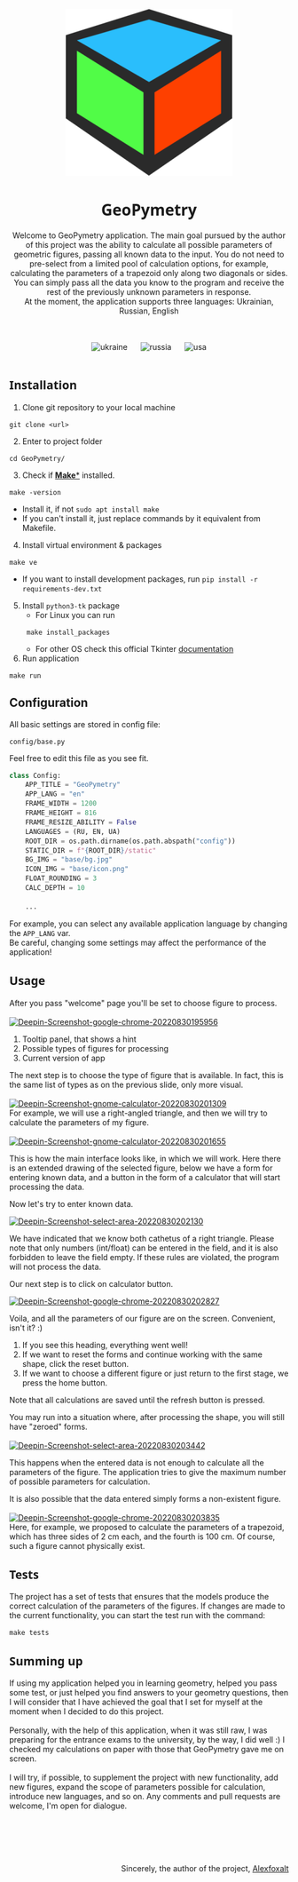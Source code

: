 <html>
<div align="center">
  <img src="static/base/icon.png" style="align: center" alt="icon">
</div>

<h1 align="center" style="font-family: 'Segoe UI',sans-serif">GeoPymetry</h1>

<p align="center">Welcome to GeoPymetry application. 
The main goal pursued by the author of this project was the ability to calculate all possible parameters of 
geometric figures, passing all known data to the input. You do not need to pre-select from a limited pool of calculation 
options, for example, calculating the parameters of a trapezoid only along two diagonals or sides. You can simply pass 
all the data you know to the program and receive the rest of the previously unknown parameters in response.
<br>At the moment, the application supports three languages: Ukrainian, Russian, English</p>
<br><br>
<div align="center">
    <img src="https://hatscripts.github.io/circle-flags/flags/ua.svg" width="60" alt="ukraine">&nbsp;&nbsp;&nbsp;&nbsp;&nbsp;
    <img src="https://hatscripts.github.io/circle-flags/flags/ru.svg" width="60" alt="russia">&nbsp;&nbsp;&nbsp;&nbsp;&nbsp;
    <img src="https://hatscripts.github.io/circle-flags/flags/us.svg" width="60" alt="usa">
</div>
<br>

<h2 style="font-family: 'Segoe UI',sans-serif">Installation</h2>

1. Clone git repository to your local machine
```shell
git clone <url>
```
2. Enter to project folder
```shell
cd GeoPymetry/
```
3. Check if [**Make**\*](#make-tip) installed.
```shell
make -version
```
   * Install it, if not `sudo apt install make`
   * If you can't install it, just replace commands by it equivalent from Makefile.
4. Install virtual environment & packages
```shell
make ve
```
* If you want to install development packages, run `pip install -r requirements-dev.txt`
5. Install `python3-tk` package
    * For Linux you can run
   ```shell
    make install_packages 
    ```
   * For other OS check this official Tkinter [documentation](http://tkdocs.com/tutorial/install.html)
6. Run application
```shell
make run
```

<h2>Configuration</h2>
All basic settings are stored in config file:

```jsonpath
config/base.py
```

Feel free to edit this file as you see fit.

```python
class Config:
    APP_TITLE = "GeoPymetry"
    APP_LANG = "en"
    FRAME_WIDTH = 1200
    FRAME_HEIGHT = 816
    FRAME_RESIZE_ABILITY = False
    LANGUAGES = (RU, EN, UA)
    ROOT_DIR = os.path.dirname(os.path.abspath("config"))
    STATIC_DIR = f"{ROOT_DIR}/static"
    BG_IMG = "base/bg.jpg"
    ICON_IMG = "base/icon.png"
    FLOAT_ROUNDING = 3
    CALC_DEPTH = 10
    
    ...
```
For example, you can select any available application language by changing the `APP_LANG` var.<br>
Be careful, changing some settings may affect the performance of the application!

<h2 style="font-family: 'Segoe UI',sans-serif">Usage</h2>

After you pass "welcome" page you'll be set to choose figure to process.<br><br>
<a href="https://ibb.co/tcNhFJ1"><img src="https://i.ibb.co/4MDf3V0/Deepin-Screenshot-google-chrome-20220830195956.png" alt="Deepin-Screenshot-google-chrome-20220830195956" border="0"></a>

1. Tooltip panel, that shows a hint
2. Possible types of figures for processing
3. Current version of app

The next step is to choose the type of figure that is available. In fact, this is the same list of types as on the 
previous slide, only more visual.
<br><br>
<a href="https://ibb.co/7Wv3GTy"><img src="https://i.ibb.co/DC4B76K/Deepin-Screenshot-gnome-calculator-20220830201309.png" alt="Deepin-Screenshot-gnome-calculator-20220830201309" border="0"></a>
<br>
For example, we will use a right-angled triangle, and then we will try to calculate the parameters of my figure.
<br><br>
<a href="https://ibb.co/6Fpj7vJ"><img src="https://i.ibb.co/3c8g9fY/Deepin-Screenshot-gnome-calculator-20220830201655.png" alt="Deepin-Screenshot-gnome-calculator-20220830201655" border="0"></a><br>

This is how the main interface looks like, in which we will work. Here there is an extended drawing of the selected 
figure, below we have a form for entering known data, and a button in the form of a calculator that will start 
processing the data.

Now let's try to enter known data.<br>

<a href="https://ibb.co/940r4FT"><img src="https://i.ibb.co/fNWxNhp/Deepin-Screenshot-select-area-20220830202130.png" alt="Deepin-Screenshot-select-area-20220830202130" border="0"></a>

We have indicated that we know both cathetus of a right triangle. Please note that only numbers (int/float) can be 
entered in the field, and it is also forbidden to leave the field empty. If these rules are violated, the program will 
not process the data.

Our next step is to click on calculator button.<br>

<a href="https://ibb.co/PGbvfRP"><img src="https://i.ibb.co/5hzgfdS/Deepin-Screenshot-google-chrome-20220830202827.png" alt="Deepin-Screenshot-google-chrome-20220830202827" border="0"></a>

Voila, and all the parameters of our figure are on the screen. Convenient, isn't it? :)

1. If you see this heading, everything went well!
2. If we want to reset the forms and continue working with the same shape, click the reset button.
3. If we want to choose a different figure or just return to the first stage, we press the home button.

Note that all calculations are saved until the refresh button is pressed.

You may run into a situation where, after processing the shape, you will still have "zeroed" forms.
<br><br>
<a href="https://ibb.co/NLWXPpv"><img src="https://i.ibb.co/64D2xbM/Deepin-Screenshot-select-area-20220830203442.png" alt="Deepin-Screenshot-select-area-20220830203442" border="0"></a>

This happens when the entered data is not enough to calculate all the parameters of the figure. The application 
tries to give the maximum number of possible parameters for calculation.

It is also possible that the data entered simply forms a non-existent figure.
<br><br>
<a href="https://imgbb.com/"><img src="https://i.ibb.co/5hrkp59/Deepin-Screenshot-google-chrome-20220830203835.png" alt="Deepin-Screenshot-google-chrome-20220830203835" border="0"></a>
<br>
Here, for example, we proposed to calculate the parameters of a trapezoid, which has three sides of 2 cm each, 
and the fourth is 100 cm. Of course, such a figure cannot physically exist.

<h2 style="font-family: 'Segoe UI',sans-serif">Tests</h2>

The project has a set of tests that ensures that the models produce the correct calculation of the parameters of the 
figures. If changes are made to the current functionality, you can start the test run with the command:

```shell
make tests
```

<h2 style="font-family: 'Segoe UI',sans-serif">Summing up</h2>
If using my application helped you in learning geometry, helped you pass some test, or just helped you find answers to your geometry questions, then I will consider that I have achieved the goal that I set for myself at the moment when I decided to do this project.
<br><br>Personally, with the help of this application, when it was still raw, I was preparing for the entrance exams to the university, by the way, I did well :) I checked my calculations on paper with those that GeoPymetry gave me on screen.
<br><br>I will try, if possible, to supplement the project with new functionality, add new figures, expand the scope of parameters possible for calculation, introduce new languages, and so on.
Any comments and pull requests are welcome, I'm open for dialogue.

<br><br><br><br>

<p align="right">Sincerely, the author of the project, <a href="https://github.com/AlexFoxalt">Alexfoxalt</a></p>
</html>
